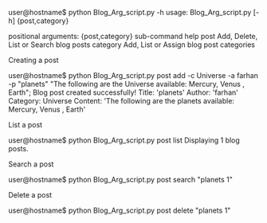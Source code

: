 user@hostname$ python Blog_Arg_script.py -h 
usage: Blog_Arg_script.py [-h] {post,category}

positional arguments:
  {post,category}  sub-command help
    post           Add, Delete, List or Search blog posts
    category       Add, List or Assign blog post categories



Creating a post

user@hostname$ python Blog_Arg_script.py post add -c Universe -a farhan -p "planets" "The following are the Universe available: Mercury, Venus , Earth";
Blog post created successfully!
Title: 'planets'
Author: 'farhan'
Category: Universe
Content: 'The following are the planets available: Mercury, Venus , Earth'



List a post

user@hostname$ python Blog_Arg_script.py post list
Displaying 1 blog posts.


Search a post

user@hostname$ python Blog_Arg_script.py post search "planets 1"


Delete a post

user@hostname$ python Blog_Arg_script.py post delete "planets 1"